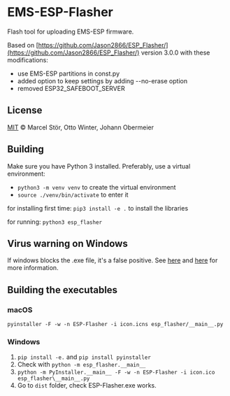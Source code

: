 # EMS-ESP-Flasher

Flash tool for uploading EMS-ESP firmware.

Based on [https://github.com/Jason2866/ESP_Flasher/](https://github.com/Jason2866/ESP_Flasher/) version 3.0.0 with these modifications:

- use EMS-ESP partitions in const.py
- added option to keep settings by adding --no-erase option
- removed ESP32_SAFEBOOT_SERVER

## License

[MIT](http://opensource.org/licenses/MIT) © Marcel Stör, Otto Winter, Johann Obermeier

## Building

Make sure you have Python 3 installed. Preferably, use a virtual environment:

- `python3 -m venv venv` to create the virtual environment
- `source ./venv/bin/activate` to enter it

for installing first time:
`pip3 install -e .` to install the libraries

for running:
`python3 esp_flasher`

## Virus warning on Windows

If windows blocks the .exe file, it's a false positive. See [here](<https://github.com/pyinstaller/pyinstaller/issues/3802>) and [here](<https://github.com/Jason2866/ESP_Flasher/issues/35>) for more information.

## Building the executables

### macOS

`pyinstaller -F -w -n ESP-Flasher -i icon.icns esp_flasher/__main__.py`

### Windows

1. `pip install -e.` and `pip install pyinstaller`
2. Check with `python -m esp_flasher.__main__`
3. `python -m PyInstaller.__main__ -F -w -n ESP-Flasher -i icon.ico esp_flasher\__main__.py`
4. Go to `dist` folder, check ESP-Flasher.exe works.

